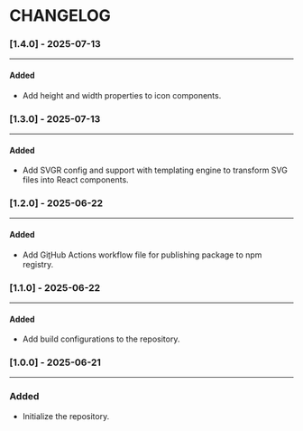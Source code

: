 # CHANGELOG
### [1.4.0] - 2025-07-13
---
#### Added
- Add height and width properties to icon components.

### [1.3.0] - 2025-07-13
---
#### Added
- Add SVGR config and support with templating engine to transform SVG files into React components.

### [1.2.0] - 2025-06-22
---
#### Added
- Add GiṯHub Actions workflow file for publishing package to npm registry.

### [1.1.0] - 2025-06-22
---
#### Added
- Add build configurations to the repository.

### [1.0.0] - 2025-06-21
---
### Added
- Initialize the repository.
